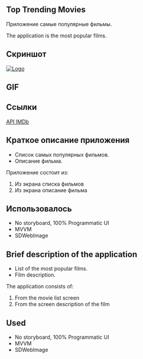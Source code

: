 ## Top Trending Movies

Приложение самые популярные фильмы.

The application is the most popular films.

## Скриншот
<a href="https://ibb.co/1X3FVSN"><img src="https://i.ibb.co/2MwG2br/Logo.png" alt="Logo" border="0"></a>

## GIF

## **Ссылки**
[API IMDb](https://www.themoviedb.org/)

## Краткое описание приложения
- Список самых популярных фильмов.
- Описание фильма.

Приложение состоит из:
1. Из экрана списка фильмов
2. Из экрана описание фильма

## **Использовалось**
- No storyboard, 100% Programmatic UI
- MVVM
- SDWebImage


## Brief description of the application
- List of the most popular films.
- Film description.

The application consists of:
1. From the movie list screen
2. From the screen description of the film


## **Used**
- No storyboard, 100% Programmatic UI
- MVVM
- SDWebImage
